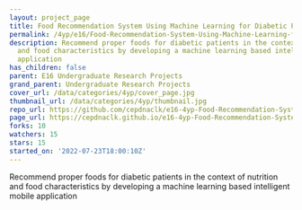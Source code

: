 ```yaml
---
layout: project_page
title: Food Recommendation System Using Machine Learning for Diabetic Patients
permalink: /4yp/e16/Food-Recommendation-System-Using-Machine-Learning-for-Diabetic-Patients/
description: Recommend proper foods for diabetic patients in the context of nutrition
  and food characteristics by developing a machine learning based intelligent mobile
  application
has_children: false
parent: E16 Undergraduate Research Projects
grand_parent: Undergraduate Research Projects
cover_url: /data/categories/4yp/cover_page.jpg
thumbnail_url: /data/categories/4yp/thumbnail.jpg
repo_url: https://github.com/cepdnaclk/e16-4yp-Food-Recommendation-System-Using-Machine-Learning-for-Diabetic-Patients
page_url: https://cepdnaclk.github.io/e16-4yp-Food-Recommendation-System-Using-Machine-Learning-for-Diabetic-Patients
forks: 10
watchers: 15
stars: 15
started_on: '2022-07-23T18:00:10Z'
---
```


Recommend proper foods for diabetic patients in the context of nutrition and food characteristics by developing a machine learning based intelligent mobile application